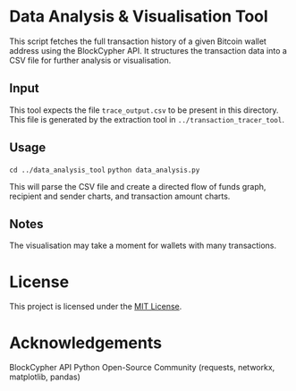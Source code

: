 # Data Analysis & Visualisation Tool
This script fetches the full transaction history of a given Bitcoin wallet address using the BlockCypher API. It structures the transaction data into a CSV file for further analysis or visualisation.

## Input
This tool expects the file `trace_output.csv` to be present in this directory. This file is generated by the extraction tool in `../transaction_tracer_tool`.

## Usage
`cd ../data_analysis_tool`
`python data_analysis.py`

This will parse the CSV file and create a directed flow of funds graph, recipient and sender charts, and transaction amount charts.

## Notes 
The visualisation may take a moment for wallets with many transactions.

# License
This project is licensed under the [MIT License](https://opensource.org/license/mit).

# Acknowledgements
BlockCypher API
Python Open-Source Community (requests, networkx, matplotlib, pandas)

